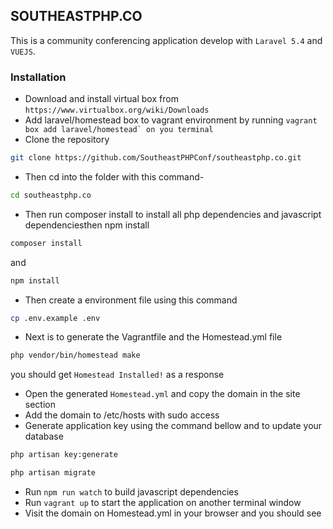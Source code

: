 ## SOUTHEASTPHP.CO


This is a community conferencing application develop with `Laravel 5.4` and `VUEJS`.

### Installation
- Download and install virtual box from ```https://www.virtualbox.org/wiki/Downloads```
- Add laravel/homestead box to vagrant environment by running ```vagrant box add laravel/homestead` on you terminal```
- Clone the repository
 ``` bash 
 git clone https://github.com/SoutheastPHPConf/southeastphp.co.git
 ```
- Then cd into the folder with this command-
``` bash
cd southeastphp.co
```
- Then run composer install to install all php dependencies and javascript dependenciesthen npm install
``` bash
composer install
``` 
and 
``` bash
npm install
```
- Then create a environment file using this command
``` bash
cp .env.example .env
```
- Next is to generate the Vagrantfile and the Homestead.yml file
``` bash
php vendor/bin/homestead make
``` 
you should get `Homestead Installed!` as a response
- Open the generated `Homestead.yml` and copy the domain in the site section
- Add the domain to /etc/hosts with sudo access
- Generate application key using the command bellow and to update your database
``` bash
php artisan key:generate

php artisan migrate
```
- Run `npm run watch` to build javascript dependencies 
- Run `vagrant up` to start the application on another terminal window
- Visit the domain on Homestead.yml in your browser and you should see
